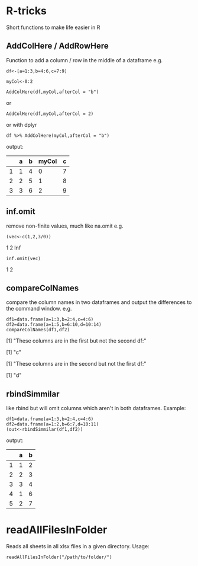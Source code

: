 # R-tricks
Short functions to make life easier in R


## AddColHere / AddRowHere
Function to add a column / row in the middle of a dataframe 
e.g.

`df<-[a=1:3,b=4:6,c=7:9]`

`myCol<-0:2`


`AddColHere(df,myCol,afterCol = "b")`

or

`AddColHere(df,myCol,afterCol = 2)`

or with dplyr

`df %>% AddColHere(myCol,afterCol = "b")`

output:

||  a |b |myCol| c|
|---|---|---|---|---|
|1| 1 |4        | 0 |7|
|2 |2 |5    |    1 |8|
|3 |3 |6      |  2 |9|

## inf.omit
remove non-finite values, much like na.omit
e.g.

`(vec<-c(1,2,3/0))`

1   2 Inf

`inf.omit(vec)`

1 2

## compareColNames
compare the column names in two dataframes and output the differences to the command window.
e.g.

```
df1=data.frame(a=1:3,b=2:4,c=4:6)
df2=data.frame(a=1:5,b=6:10,d=10:14)
compareColNames(df1,df2)
```

[1] "These columns are in the first but not the second df:"

[1] "c"

[1] "These columns are in the second but not the first df:"

[1] "d"


## rbindSimmilar
like rbind but will omit columns which aren't in both dataframes.
Example:
```
df1=data.frame(a=1:3,b=2:4,c=4:6)
df2=data.frame(a=1:2,b=6:7,d=10:11)
(out<-rbindSimmilar(df1,df2))
```

output:

||  a |b |
|---|---|---|
|1| 1 |2 |
|2 |2 |3 |  
|3 |3 |4 | 
|4| 1 |6 |
|5 |2 |7 |  


# readAllFilesInFolder

Reads all sheets in all xlsx files in a given directory.
Usage:
```
readAllFilesInFolder("/path/to/folder/")
```
